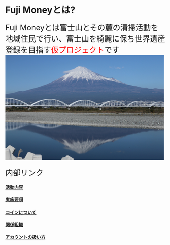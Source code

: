 # Fuji Moneyとは?<br>
<font size="5">Fuji Moneyとは富士山とその麓の清掃活動を地域住民で行い、富士山を綺麗に保ち世界遺産登録を目指す<font size="5" color="Red">仮プロジェクト</font>です</font>
<br>
<img width="500px" alt="富士山" src="./5000-21.jpg"> 
<br>
<br>
<font size="5">内部リンク</font><br>
#### [活動内容](./activities)  
#### [実施要項](./guide)  
#### [コインについて](./coin)  
#### [関係組織](./stakeholders)  
#### [アカウントの扱い方](./acount)  
